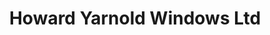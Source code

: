 ---
title: "Howard Yarnold Windows Ltd"
url: /birmingham/howard-yarnold-windows-ltd/
shop: glaziery
---